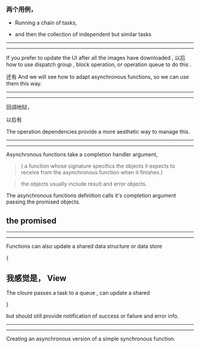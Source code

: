### 两个用例，

* Running a chain of tasks,

* and then the collection of independent but similar tasks


<hr>


<hr>



If you prefer to update the UI after all the images
have downloaded , 
以后
how to use dispatch group , block operation, or operation queue to do this .


还有
And we will see 
how to adapt asynchronous functions, so we can use them this way.



<hr>


<hr>



回调地狱，

以后有

The operation dependencies provide a more aesthetic way to manage this.




<hr>


<hr>



Asynchronous functions take a completion handler argument,

> (  a function whose signature specifics
the objects it expects to receive from the  asynchronous function when it finishes.)

> the objects usually include result and error objects.

The asynchronous functions definition calls it's completion argument 
passing the promised objects.
## the promised



<hr>


<hr>




Functions can also update a shared data structure 
or data store 


{

## 我感觉是， View

The cloure passes a task to a queue , can update a shared 

}

but should still provide notification of success or failure and error info.



<hr>


<hr>


Creating an asynchronous version of a simple synchronous function.  









